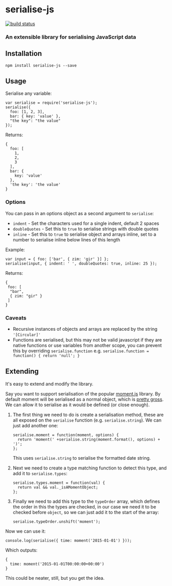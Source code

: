 # serialise-js

[![build status](https://circleci.com/gh/peterjwest/serialise-js.svg?&style=shield&circle-token=975d524a7ce4f4e387faa7756e3366498139ad95)](https://circleci.com/gh/peterjwest/serialise-js)

### An extensible library for serialising JavaScript data

## Installation

    npm install serialise-js --save


## Usage

Serialise any variable:
```
var serialise = require('serialise-js');
serialise({
  foo: [1, 2, 3],
  bar: { key: 'value' },
  "the key": "the value"
});
```

Returns:
```
{
  foo: [
    1,
    2,
    3
  ],
  bar: {
    key: 'value'
  },
  'the key': 'the value'
}
```

### Options

You can pass in an options object as a second argument to `serialise`:
- `indent` - Set the characters used for a single indent, default 2 spaces
- `doubleQuotes` - Set this to `true` to serialise strings with double quotes
- `inline` - Set this to `true` to serialise object and arrays inline, set to a number to serialise inline below lines of this length

Example:
```
var input = { foo: ['bar', { zim: 'gir' }] };
serialise(input, { indent: ' ', doubleQuotes: true, inline: 25 });
```

Returns:
```
{
 foo: [
  "bar",
  { zim: "gir" }
 ]
}
```

### Caveats

- Recursive instances of objects and arrays are replaced by the string `'[Circular]'`
- Functions are serialised, but this may not be valid javascript if they are native functions or use variables from another scope, you can prevent this by overriding `serialise.function` e.g. `serialise.function = function() { return 'null'; }`


## Extending

It's easy to extend and modify the library.

Say you want to support serialisation of the popular [moment.js](http://momentjs.com/) library.
By default moment will be serialised as a normal object, which is [pretty gross](https://gist.github.com/peterjwest/f302874e345aa6944fa7). We can allow it to serialise as it would be defined (or close enough).

1. The first thing we need to do is create a serialisation method, these are all exposed on the `serialise` function (e.g. `serialise.string`). We can just add another one:
    ```
    serialise.moment = function(moment, options) {
      return 'moment(' +serialise.string(moment.format(), options) + ')';
    };
    ```

    This uses `serialise.string` to serialise the formatted date string.

2. Next we need to create a type matching function to detect this type, and add it to `serialise.types`:
    ```
    serialise.types.moment = function(val) {
      return val && val._isAMomentObject;
    };
    ```

3. Finally we need to add this type to the `typeOrder` array, which defines the order in this the types are checked, in our case we need it to be checked before `object`, so we can just add it to the start of the array:
    ```
    serialise.typeOrder.unshift('moment');
    ```

Now we can use it:

    console.log(serialise({ time: moment('2015-01-01') }));

Which outputs:
```
{
  time: moment('2015-01-01T00:00:00+00:00')
}
```

This could be neater, still, but you get the idea.
